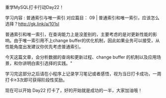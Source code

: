 重学MySQL打卡行动Day22！

学习内容 : 普通索引与唯一索引
对应篇目：
09 | 普通索引和唯一索引，应该怎么选择？http://gk.link/a/101sI

普通索引和唯一索引，在查询能力上是没差别的，主要考虑的是对更新性能的影响。由于唯一索引用不上change buffer的优化机制，因此如果业务可以接受，从性能角度出发建议你优先考虑普通索引。

今天这篇文章，会分析数据的查询和更新过程、change buffer 的机制以及应用场景，和你讲明白索引选择的实践。"

️学习完这部分之后请在小程序上记录学习笔记或者感悟，视为当日打卡成功，一周打卡≥3次即可获得阶段性奖励。

现在可以开始 Day22 打卡了，好的开始就是成功的一半，大家加油哦！